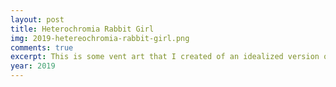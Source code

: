 ```yaml
---
layout: post
title: Heterochromia Rabbit Girl
img: 2019-hetereochromia-rabbit-girl.png
comments: true
excerpt: This is some vent art that I created of an idealized version of my character with heterochromia and rabbit ears.
year: 2019
---
```

